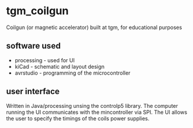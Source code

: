# tgm_coilgun
Coilgun (or magnetic accelerator) built at tgm, for educational purposes
## software used
* processing - used for UI
* kiCad - schematic and layout design
* avrstudio - programming of the microcontroller
## user interface
Written in Java/processing unsing the controlp5 library. The computer running
the UI communicates with the mincontroller via SPI. The UI allows the user to
specify the timings of the coils power supplies.
